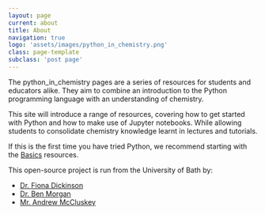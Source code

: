```yaml
---
layout: page
current: about
title: About
navigation: true
logo: 'assets/images/python_in_chemistry.png'
class: page-template
subclass: 'post page'
---
```


The python_in_chemistry pages are a series of resources for students and educators alike. They aim to combine an introduction to the Python programming language with an understanding of chemistry. 

This site will introduce a range of resources, covering how to get started with Python and how to make use of Jupyter notebooks. While allowing students to consolidate chemistry knowledge learnt in lectures and tutorials. 

If this is the first time you have tried Python, we recommend starting with the [Basics](/tag/basics/) resources. 

This open-source project is run from the University of Bath by: 

- [Dr. Fiona Dickinson](http://www.bath.ac.uk/chemistry/contacts/academics/fiona-dickinson/)
- [Dr. Ben Morgan](http://www.analysisandsynthesis.com/)
- [Mr. Andrew McCluskey](http://people.bath.ac.uk/arm61)
